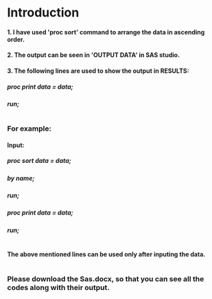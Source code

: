 # Introduction
#### 1. I have used 'proc sort' command to arrange the data in ascending order.
#### 2. The output can be seen in 'OUTPUT DATA' in SAS studio.
#### 3. The following lines are used to show the output in RESULTS:

##### proc print data = data;
##### run;
#
### For example:
#### Input:

##### proc sort data = data;
##### by name;
##### run;
##### proc print data = data;
##### run;
#
#### The above mentioned lines can be used only after inputing the data.
#
### Please download the Sas.docx, so that you can see all the codes along with their output.

